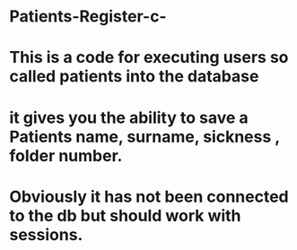 # Patients-Register-c-

# This is a code for executing users so called patients into the database
# it gives you the ability to save a Patients name, surname, sickness , folder number.
# Obviously it has not been connected to the db but should work with sessions.